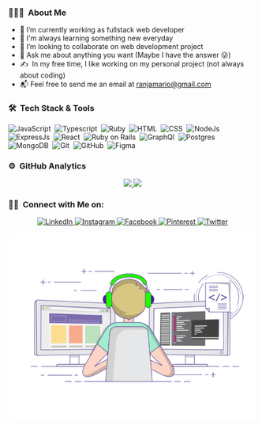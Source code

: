 
### 👨🏻‍💻 &nbsp;About Me

- 🔭 I’m currently working as fullstack web developer
- 🌱 I'm always learning something new everyday
- 👯 I’m looking to collaborate on web development project
- 💬 Ask me about anything you want (Maybe I have the answer :stuck_out_tongue_winking_eye:)
- ✍️ &nbsp;In my free time, I like working on my personal project (not always about coding)
- :mailbox_with_mail: Feel free to send me an email at ranjamario@gmail.com
<!--
<img alt="Night Coding" src="https://raw.githubusercontent.com/AVS1508/AVS1508/master/assets/Night-Coding.gif" align="right"/>
-->

### 🛠 &nbsp;Tech Stack & Tools

![JavaScript](https://img.shields.io/badge/javascript%20-%23323330.svg?&style=for-the-badge&logo=javascript&logoColor=%23F7DF1E)&nbsp;
![Typescript](https://img.shields.io/badge/typescript-%23007ACC.svg?&style=for-the-badge&logo=typescript&logoColor=white)&nbsp;
![Ruby](https://img.shields.io/badge/ruby-%23CC342D.svg?&style=for-the-badge&logo=ruby&logoColor=white)&nbsp;
![HTML](https://img.shields.io/badge/html5%20-%23E34F26.svg?&style=for-the-badge&logo=html5&logoColor=white)&nbsp;
![CSS](https://img.shields.io/badge/css3%20-%231572B6.svg?&style=for-the-badge&logo=css3&logoColor=white)&nbsp;
![NodeJs](https://img.shields.io/badge/node.js-%2343853D.svg?&style=for-the-badge&logo=node.js&logoColor=white)&nbsp;
![ExpressJs](https://img.shields.io/badge/express.js-%23404d59.svg?&style=for-the-badge)&nbsp;
![React](https://img.shields.io/badge/react%20-%2320232a.svg?&style=for-the-badge&logo=react&logoColor=%2361DAFB)&nbsp;
![Ruby on Rails](https://img.shields.io/badge/rails%20-%23CC0000.svg?&style=for-the-badge&logo=ruby-on-rails&logoColor=white)&nbsp;
![GraphQl](https://img.shields.io/badge/-GraphQL-E10098?style=for-the-badge&logo=graphql)&nbsp;
![Postgres](https://img.shields.io/badge/postgres-%23316192.svg?&style=for-the-badge&logo=postgresql&logoColor=white)&nbsp;
![MongoDB](https://img.shields.io/badge/MongoDB-%234ea94b.svg?&style=for-the-badge&logo=mongodb&logoColor=white)&nbsp;
![Git](https://img.shields.io/badge/git%20-%23F05033.svg?&style=for-the-badge&logo=git&logoColor=white)&nbsp;
![GitHub](https://img.shields.io/badge/github%20-%23121011.svg?&style=for-the-badge&logo=github&logoColor=white)&nbsp;
![Figma](https://img.shields.io/badge/figma%20-%23F24E1E.svg?&style=for-the-badge&logo=figma&logoColor=white)&nbsp;

<!-- BADGE_URL: https://github.com/Ileriayo/markdown-badges -->

### ⚙️ &nbsp;GitHub Analytics

<p align="center">
<a href="https://github.com/MaxR522">
  <img height="180em" src="https://github-readme-stats-eight-theta.vercel.app/api?username=MaxR522&show_icons=true&theme=algolia&show_icons=true&include_all_commits=true&count_private=true"/>
  <img height="180em" src="https://github-readme-stats-eight-theta.vercel.app/api/top-langs/?username=MaxR522&layout=compact&langs_count=8&theme=algolia"/>
</a>
</p>

### 🤝🏻 &nbsp;Connect with Me on:

<p align="center">
<a href="https://www.linkedin.com/in/mario-randrianomearisoa/" target="_blank"><img alt="LinkedIn" src="https://img.shields.io/badge/linkedin%20-%230077B5.svg?&style=for-the-badge&logo=linkedin&logoColor=white"/>
<a href="https://www.instagram.com/r.mario.r/" target="_blank"><img alt="Instagram" src="https://img.shields.io/badge/instagram%20-%23E4405F.svg?&style=for-the-badge&logo=Instagram&logoColor=white"/>
<a href="https://www.facebook.com/R.Mario22" target="_blank"><img alt="Facebook" src="https://img.shields.io/badge/Facebook%20-%231877F2.svg?&style=for-the-badge&logo=Facebook&logoColor=white"/>
<a href="https://www.pinterest.com/mariorandrianomearisoa/_saved/" target="_blank"><img alt="Pinterest" src="https://img.shields.io/badge/pinterest%20-%23E60023.svg?&style=for-the-badge&logo=Pinterest&logoColor=white"/>
<a href="https://twitter.com/RanjaMario" target="_blank"><img alt="Twitter" src="https://img.shields.io/badge/twitter%20-%231DA1F2.svg?&style=for-the-badge&logo=Twitter&logoColor=white"/>
</p>
  

<p align="center">  
<img align="center" alt="GIF" src="https://raw.githubusercontent.com/devSouvik/devSouvik/master/gif3.gif" width="500"/>
</p>
  
<!--
<h4 align="center">Visitor's count</h4>
-->
<!--
<p align="center"><img src="https://profile-counter.glitch.me/{MaxR522}/count.svg" alt="MaxR522 :: Visitor's Count" /></p>
-->


